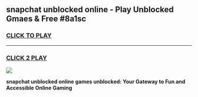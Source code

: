 
## snapchat unblocked online - Play Unblocked Gmaes & Free #8a1sc
<h3>
<a href="https://news.freeplayer.one?title=snapchat_unblocked_online&ref=27F">CLICK TO PLAY</a></h3>
<hr>

<h3>
<a href="https://news.freeplayer.one?title=snapchat_unblocked_online&ref=27F">CLICK 2 PLAY</a>
  
</h3>

<a href="https://news.freeplayer.one?title=snapchat_unblocked_online&ref=27F/"><img src="https://clearcache.store/games.png"></a>


**snapchat unblocked online games unblocked: Your Gateway to Fun and Accessible Online Gaming**
